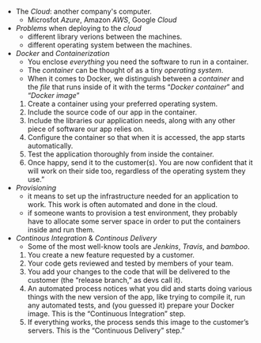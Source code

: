 - The *Cloud*: another company's computer.
	- Microsfot *Azure*, Amazon *AWS*, Google *Cloud*
- *Problems* when deploying to the *cloud*
	- different library verions between the machines.
	- different operating system between the machines.
- *Docker* and *Containerization*
	- You enclose *everything* you need the software to run in a container.
	- The *container* can be thought of as a tiny *operating system*.
	- When it comes to Docker, we distinguish between a *container* and the *file* that runs inside of it with the terms “*Docker container*” and “*Docker image*”
	1. Create a container using your preferred operating system.
	2. Include the source code of our app in the container.
	3. Include the libraries our application needs, along with any other piece of software our app relies on.
	4. Configure the container so that when it is accessed, the app starts automatically.
	5. Test the application thoroughly from inside the container.
	6. Once happy, send it to the customer(s). You are now confident that it will work on their side too, regardless of the operating system they use.”
- *Provisioning*
	- it means to set up the infrastructure needed for an application to work. This work is often automated and done in the cloud.
	- if someone wants to provision a test environment, they probably have to allocate some server space in order to put the containers inside and run them.
- *Continous Integration* & *Continous Delivery*
	- Some of the most well-know tools are *Jenkins*, *Travis*, and *bamboo*.
	1. You create a new feature requested by a customer.
	2. Your code gets reviewed and tested by members of your team.
	3. You add your changes to the code that will be delivered to the customer (the “release branch,” as devs call it).
	4. An automated process notices what you did and starts doing various things with the new version of the app, like trying to compile it, run any automated tests, and (you guessed it) prepare your Docker image. This is the “Continuous Integration” step.
	5. If everything works, the process sends this image to the customer’s servers. This is the “Continuous Delivery” step.”




